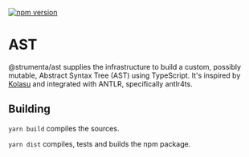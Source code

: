 [![npm version](https://badge.fury.io/js/%40strumenta%2Fast.svg)](https://badge.fury.io/js/%40strumenta%2Fast)

# AST

@strumenta/ast supplies the infrastructure to build a custom, possibly mutable, Abstract Syntax Tree (AST) using TypeScript.
It's inspired by [Kolasu](https://github.com/Strumenta/kolasu) and integrated with ANTLR, specifically antlr4ts.

## Building

`yarn build` compiles the sources.

`yarn dist` compiles, tests and builds the npm package.

